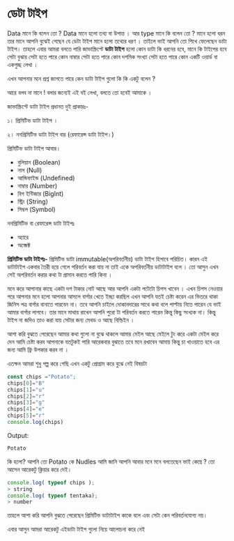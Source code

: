 # ডেটা টাইপ

Data মানে কি বলেন তো ? Data মানে হলো তথ্য বা উপাত্ত । আর type মানে কি বলেন তো ? মানে হলো ধরন তার মানে আপনি বুঝেই গেছেন যে ডেটা টাইপ মানে হলো তথ্যের ধরণ । তাইলে ভাই আপনি তো শিখে ফেলেছেন ডাটা টাইপ। তাহলে এবার আমরা বলতে পারি জাভাস্ক্রিপ্টে **ডাটা টাইপ** হলো কোন ডাটা কি ধরনের হবে, মানে কি টাইপের হবে সেটা বুঝায় সেটা হতে পারে কোন নাম্বার সেটা হতে পারে কোন দশমিক সংখ্যা সেটা হতে পারে কোন একটি ওয়ার্ড বা একগুচ্ছ লেখা ।

এখন আপনার মনে প্রশ্ন জাগতে পারে কেন ডাটা টাইপ গুলো কি কি একটু বলেন ?

আরে বলব না মানে ! বলার জন্যেই এই বই লেখা, বলতে তো হবেই আমাকে ।&#x20;

জাভাস্ক্রিপ্টে ডাটা টাইপ প্রধানত দুই প্রাকারঃ-

১। প্রিমিটিভ ডাটা টাইপ ।

২। ননপ্রিমিটিভ ডাটা টাইপ বার (রেফারেন্স ডাটা টাইপ।)

প্রিমিটিভ ডাটা টাইপ আবার।

* বুলিয়ান (Boolean)
* নাল (Null)
* আন্ডিফাইন্ড (Undefined)
* নাম্বার (Number)
* বিগ ইন্টিজার (BigInt)
* স্ট্রিং (String)
* সিম্বল (Symbol)

ননপ্রিমিটিভ বা রেফারেন্স ডাটা টাইপঃ

* অ্যারে
* অব্জেক্ট

**প্রিমিটিভ ডাটা টাইপঃ-** প্রিমিটিভ ডাটা immutable(অপরিবর্তনীয়) ডাটা টাইপ হিসাবে পরিচিত। কারন এই ডাটাটাইপ একবার তৈরী হয়ে গেলে পরিবর্তন করা যায় না তাই একে অপরিবর্তনীয় ডাটাটাইপ বলে । তো আসুন এখন সেই অপরিবর্তন করার কথা টা প্রামান করতে পারি কিনা ।

মনে করে আপানার কাছে একটা দশ টাকার নোট আছে আর আপনি একটা পটেটো চিপস খাবেন । এখন চিপস নেওয়ার পরে আপনার মনে হলো আপনার আসলে বার্গার খেতে ইচ্ছা করছিল এখন আপনি যতই চেষ্টা করেন এর ভিতরে থাকা জিনিস পত্র বার্গার বানাতে পারবেন না। তবে আপনি চাইলে দোকানদারের সাথে কথা বলে পাল্টায় নিতে পারেন যে ভাই আমার বার্গার লাগবে। তার মানে মাথায় রাখেন আপনি পুরো টা পরিবর্তন করতে পারেন কিন্তু কিছু সংখ্যক না। কিন্তু টাইপ না জদিও তাও করা যায় সেটার জন্য মেথড ও আছে বিল্ডিইন ।

আশা করি বুঝতে পেরেছেন আমার কথা গুলো না বুঝে থাকলে আমার মেইল আছে মেইলে টুং করে একটা মেইল করে দেন আমি চেষ্টা করব আপনাকে যতটুকই পারি আরেকবার বুঝাতে তবে মনে রখাবেন আমায় কিন্তু চা খাওয়াতে হবে এর জন্য আমি ফ্রি উপকার করব না ।

এতক্ষন আমরা শুধু গল্প করে গেছি এখন একটু প্রোগ্রাম করে বুঝে নেই বিষয়টা

```javascript
const chips ="Potato";
chips[0]="B"
chips[1]="u"
chips[2]="r"
chips[3]="g"
chips[4]="e"
chips[5]="r"
console.log(chips)
```

Output:

```javascript
Potato 
```

কি হলো? আপনি তো Potato কে Nudles আমি জানি আপনি আবার মনে মনে বলতেছেন ভাই কেম্নে ? তো আসেন আরেকটু ক্লিয়ার করে দেই।

```javascript
console.log( typeof chips );
> string
console.log( typeof tentaka);
> number 
```

তাহলে আশা করি আপনি বুঝতে পেরেছেন প্রিমিটিভ ডাটাটাইপ কাকে বলে এবং সেটা কেন পরিবর্তনযোগ্য নয়।

এবার আসুন আমরা আরেকটু এইডাটা টাইপ গুলো নিয়ে আলোচনা করে নেই

